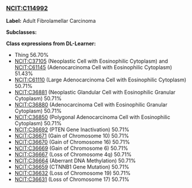 
### [NCIT:C114992](http://purl.obolibrary.org/obo/NCIT_C114992)
**Label:** Adult Fibrolamellar Carcinoma

**Subclasses:** 

**Class expressions from DL-Learner:**

- Thing 56.70%
- [NCIT:C37105](http://purl.obolibrary.org/obo/NCIT_C37105) (Neoplastic Cell with Eosinophilic Cytoplasm) and [NCIT:C61145](http://purl.obolibrary.org/obo/NCIT_C61145) (Adenocarcinoma Cell with Eosinophilic Cytoplasm) 51.43%
- [NCIT:C61110](http://purl.obolibrary.org/obo/NCIT_C61110) (Large Adenocarcinoma Cell with Eosinophilic Cytoplasm) 50.71%
- [NCIT:C36881](http://purl.obolibrary.org/obo/NCIT_C36881) (Neoplastic Glandular Cell with Eosinophilic Granular Cytoplasm) 50.71%
- [NCIT:C36880](http://purl.obolibrary.org/obo/NCIT_C36880) (Adenocarcinoma Cell with Eosinophilic Granular Cytoplasm) 50.71%
- [NCIT:C36850](http://purl.obolibrary.org/obo/NCIT_C36850) (Polygonal Adenocarcinoma Cell with Eosinophilic Cytoplasm) 50.71%
- [NCIT:C36692](http://purl.obolibrary.org/obo/NCIT_C36692) (PTEN Gene Inactivation) 50.71%
- [NCIT:C36671](http://purl.obolibrary.org/obo/NCIT_C36671) (Gain of Chromosome 10) 50.71%
- [NCIT:C36670](http://purl.obolibrary.org/obo/NCIT_C36670) (Gain of Chromosome 16) 50.71%
- [NCIT:C36669](http://purl.obolibrary.org/obo/NCIT_C36669) (Gain of Chromosome 6) 50.71%
- [NCIT:C36667](http://purl.obolibrary.org/obo/NCIT_C36667) (Loss of Chromosome 4q) 50.71%
- [NCIT:C36664](http://purl.obolibrary.org/obo/NCIT_C36664) (Aberrant DNA Methylation) 50.71%
- [NCIT:C36659](http://purl.obolibrary.org/obo/NCIT_C36659) (CTNNB1 Gene Mutation) 50.71%
- [NCIT:C36632](http://purl.obolibrary.org/obo/NCIT_C36632) (Loss of Chromosome 19) 50.71%
- [NCIT:C36631](http://purl.obolibrary.org/obo/NCIT_C36631) (Loss of Chromosome 17) 50.71%


